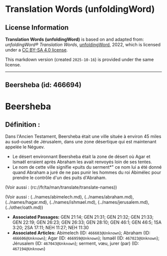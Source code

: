 # Translation Words (unfoldingWord)

## License Information

**Translation Words (unfoldingWord)** is based on and adapted from: _unfoldingWord® Translation Words_, [unfoldingWord](https://unfoldingword.org/utw), 2022, which is licensed under a [CC BY-SA 4.0 license](https://creativecommons.org/licenses/by-sa/4.0/legalcode.en).

This markdown version (created `2025-10-16`) is provided under the same license.



--------------------------------

## Beersheba (id: 466694)

Beersheba
=========

Définition :
------------

Dans l'Ancien Testament, Beersheba était une ville située à environ 45 miles au sud\-ouest de Jérusalem, dans une zone désertique qui est maintenant appelée le Néguev.

* Le désert environnant Beersheba était la zone de désert où Agar et Ismaël erraient après Abraham les avait renvoyés loin de ses tentes.
* Le nom de cette ville signifie «puits du serment\*" ce nom lui a été donné quand Abraham a juré de ne pas punir les hommes du roi Abimélec pour prendre le contrôle d'un des puits d'Abraham.

(Voir aussi : (rc://fr/ta/man/translate/translate\-names))

(Voir aussi : (../names/abimelech.md), (../names/abraham.md), (../names/hagar.md), (../names/ishmael.md), (../names/jerusalem.md), (../other/oath.md))

* **Associated Passages:** GEN 21:14; GEN 21:31; GEN 21:32; GEN 21:33; GEN 22:19; GEN 26:23; GEN 26:33; GEN 28:10; GEN 46:1; GEN 46:5; 1SA 3:20; 2SA 17:11; NEH 11:27; NEH 11:30
* **Associated Articles:** Abimelech (ID: `466603@Unknown`); Abraham (ID: `466606@Unknown`); Agar (ID: `466959@Unknown`); Ismaël (ID: `467023@Unknown`); Jérusalem (ID: `467043@Unknown`); serment, vœu, jurer (par) (ID: `467194@Unknown`)

